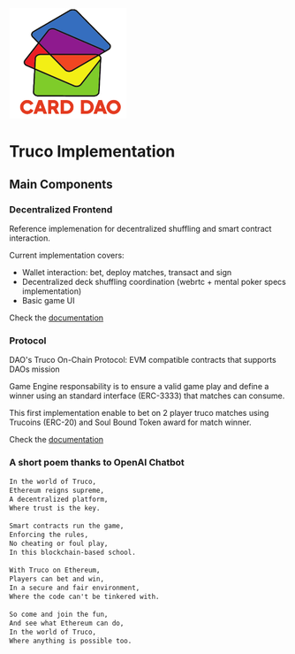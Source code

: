 
<img src="https://github.com/CardDAO/truco/blob/main/docs/card-dao-logo.png" height="200">

# Truco Implementation


## Main Components

### Decentralized Frontend 

Reference implemenation for decentralized shuffling and smart contract interaction. 

Current implementation covers:

- Wallet interaction: bet, deploy matches, transact and sign
- Decentralized deck shuffling coordination (webrtc + mental poker specs implementation)
- Basic game UI


Check the [documentation](/frontend) 

### Protocol

DAO's Truco On-Chain Protocol: EVM compatible contracts that supports DAOs mission 

Game Engine responsability is to ensure a valid game play and define a winner using an standard interface (ERC-3333) that matches can consume.

This first implementation enable to bet on 2 player truco matches using Trucoins (ERC-20) and Soul Bound Token award for match winner.

Check the [documentation](/protocol) 


### A short poem thanks to OpenAI Chatbot 

```
In the world of Truco,
Ethereum reigns supreme,
A decentralized platform,
Where trust is the key.

Smart contracts run the game,
Enforcing the rules,
No cheating or foul play,
In this blockchain-based school.

With Truco on Ethereum,
Players can bet and win,
In a secure and fair environment,
Where the code can't be tinkered with.

So come and join the fun,
And see what Ethereum can do,
In the world of Truco,
Where anything is possible too.
```
